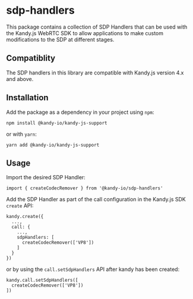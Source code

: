 # sdp-handlers

This package contains a collection of SDP Handlers that can be used with the Kandy.js WebRTC SDK to allow applications to make custom modifications to the SDP at different stages.

## Compatiblity

The SDP handlers in this library are compatible with Kandy.js version 4.x and above.

## Installation

Add the package as a dependency in your project using `npm`:

```
npm install @kandy-io/kandy-js-support
```

or with `yarn`:

```
yarn add @kandy-io/kandy-js-support
```

## Usage

Import the desired SDP Handler:

```
import { createCodecRemover } from '@kandy-io/sdp-handlers'
```

Add the SDP Handler as part of the call configuration in the Kandy.js SDK `create` API:

```
kandy.create({
  ...,
  call: {
    ...,
    sdpHandlers: [
      createCodecRemover(['VP8'])
    ]
  }
})
```

or by using the `call.setSdpHandlers` API after kandy has been created:

```
kandy.call.setSdpHandlers([
  createCodecRemover(['VP8'])
])
```

